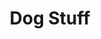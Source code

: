 ---
title: Dog Stuff
price: 18.00
tags: ["dog-collars"]
description: Nice leash
size: Small
templateKey: product-page-layout
image: catty/leashes.jpg
customField: 
    name: Size
    values: [{name: 'Small', priceChange: 0},{name: 'medium', priceChange: 4.00},{name: 'large', priceChange: 8.00}]
---